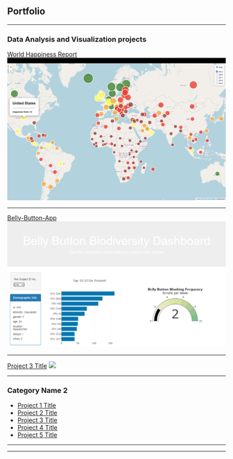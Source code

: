 ## Portfolio

---

### Data Analysis and Visualization projects

[World Happiness Report](/sample_page)
<img src="images/world_happiness_image.png?raw=true"/>

---
[Belly-Button-App](https://dev.d6d8sw268yr3s.amplifyapp.com/)
<img src="images/belly-button-tumbnail.png?raw=true"/>

---
[Project 3 Title](http://example.com/)
<img src="images/dummy_thumbnail.jpg?raw=true"/>

---

### Category Name 2

- [Project 1 Title](http://example.com/)
- [Project 2 Title](http://example.com/)
- [Project 3 Title](http://example.com/)
- [Project 4 Title](http://example.com/)
- [Project 5 Title](http://example.com/)

---




---

<!-- Remove above link if you don't want to attibute -->
